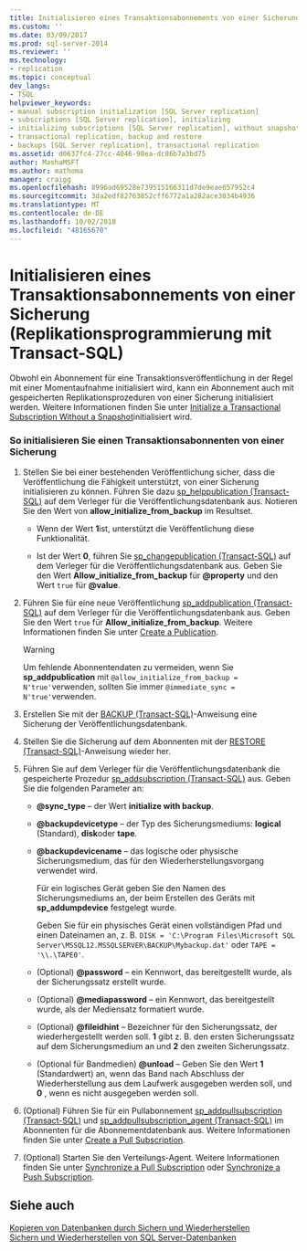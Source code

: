 ```yaml
---
title: Initialisieren eines Transaktionsabonnements von einer Sicherung (Replikationsprogrammierung mit Transact-SQL) | Microsoft-Dokumentation
ms.custom: ''
ms.date: 03/09/2017
ms.prod: sql-server-2014
ms.reviewer: ''
ms.technology:
- replication
ms.topic: conceptual
dev_langs:
- TSQL
helpviewer_keywords:
- manual subscription initialization [SQL Server replication]
- subscriptions [SQL Server replication], initializing
- initializing subscriptions [SQL Server replication], without snapshots
- transactional replication, backup and restore
- backups [SQL Server replication], transactional replication
ms.assetid: d0637fc4-27cc-4046-98ea-dc86b7a3bd75
author: MashaMSFT
ms.author: mathoma
manager: craigg
ms.openlocfilehash: 8996ad69528e739515166311d7de9eae657952c4
ms.sourcegitcommit: 3da2edf82763852cff6772a1a282ace3034b4936
ms.translationtype: MT
ms.contentlocale: de-DE
ms.lasthandoff: 10/02/2018
ms.locfileid: "48165670"
---
```

# <a name="initialize-a-transactional-subscription-from-a-backup-replication-transact-sql-programming"></a>Initialisieren eines Transaktionsabonnements von einer Sicherung (Replikationsprogrammierung mit Transact-SQL)
  Obwohl ein Abonnement für eine Transaktionsveröffentlichung in der Regel mit einer Momentaufnahme initialisiert wird, kann ein Abonnement auch mit gespeicherten Replikationsprozeduren von einer Sicherung initialisiert werden. Weitere Informationen finden Sie unter [Initialize a Transactional Subscription Without a Snapshot](initialize-a-transactional-subscription-without-a-snapshot.md)initialisiert wird.  
  
### <a name="to-initialize-a-transactional-subscriber-from-a-backup"></a>So initialisieren Sie einen Transaktionsabonnenten von einer Sicherung  
  
1.  Stellen Sie bei einer bestehenden Veröffentlichung sicher, dass die Veröffentlichung die Fähigkeit unterstützt, von einer Sicherung initialisieren zu können. Führen Sie dazu [sp_helppublication &#40;Transact-SQL&#41;](/sql/relational-databases/system-stored-procedures/sp-helppublication-transact-sql) auf dem Verleger für die Veröffentlichungsdatenbank aus. Notieren Sie den Wert von **allow_initialize_from_backup** im Resultset.  
  
    -   Wenn der Wert **1**ist, unterstützt die Veröffentlichung diese Funktionalität.  
  
    -   Ist der Wert **0**, führen Sie [sp_changepublication &#40;Transact-SQL&#41;](/sql/relational-databases/system-stored-procedures/sp-changepublication-transact-sql) auf dem Verleger für die Veröffentlichungsdatenbank aus. Geben Sie den Wert **Allow_initialize_from_backup** für **@property** und den Wert `true` für **@value**.  
  
2.  Führen Sie für eine neue Veröffentlichung [sp_addpublication &#40;Transact-SQL&#41;](/sql/relational-databases/system-stored-procedures/sp-addpublication-transact-sql) auf dem Verleger für die Veröffentlichungsdatenbank aus. Geben Sie den Wert `true` für **Allow_initialize_from_backup**. Weitere Informationen finden Sie unter [Create a Publication](publish/create-a-publication.md).  
  
    > [!WARNING]  
    >  Um fehlende Abonnentendaten zu vermeiden, wenn Sie **sp_addpublication** mit `@allow_initialize_from_backup = N'true'`verwenden, sollten Sie immer `@immediate_sync = N'true'`verwenden.  
  
3.  Erstellen Sie mit der [BACKUP &#40;Transact-SQL&#41;](/sql/t-sql/statements/backup-transact-sql)-Anweisung eine Sicherung der Veröffentlichungsdatenbank.  
  
4.  Stellen Sie die Sicherung auf dem Abonnenten mit der [RESTORE &#40;Transact-SQL&#41;](/sql/t-sql/statements/restore-statements-transact-sql)-Anweisung wieder her.  
  
5.  Führen Sie auf dem Verleger für die Veröffentlichungsdatenbank die gespeicherte Prozedur [sp_addsubscription &#40;Transact-SQL&#41;](/sql/relational-databases/system-stored-procedures/sp-addsubscription-transact-sql) aus. Geben Sie die folgenden Parameter an:  
  
    -   **@sync_type** &ndash; der Wert **initialize with backup**.  
  
    -   **@backupdevicetype** &ndash; der Typ des Sicherungsmediums: **logical** (Standard), **disk**oder **tape**.  
  
    -   **@backupdevicename** &ndash; das logische oder physische Sicherungsmedium, das für den Wiederherstellungsvorgang verwendet wird.  
  
         Für ein logisches Gerät geben Sie den Namen des Sicherungsmediums an, der beim Erstellen des Geräts mit **sp_addumpdevice** festgelegt wurde.  
  
         Geben Sie für ein physisches Gerät einen vollständigen Pfad und einen Dateinamen an, z. B. `DISK = 'C:\Program Files\Microsoft SQL Server\MSSQL12.MSSQLSERVER\BACKUP\Mybackup.dat'` oder `TAPE = '\\.\TAPE0'`.  
  
    -   (Optional) **@password** &ndash; ein Kennwort, das bereitgestellt wurde, als der Sicherungssatz erstellt wurde.  
  
    -   (Optional) **@mediapassword** &ndash; ein Kennwort, das bereitgestellt wurde, als der Mediensatz formatiert wurde.  
  
    -   (Optional) **@fileidhint** &ndash; Bezeichner für den Sicherungssatz, der wiederhergestellt werden soll. **1** gibt z. B. den ersten Sicherungssatz auf dem Sicherungsmedium an und **2** den zweiten Sicherungssatz.  
  
    -   (Optional für Bandmedien) **@unload** &ndash; Geben Sie den Wert **1** (Standardwert) an, wenn das Band nach Abschluss der Wiederherstellung aus dem Laufwerk ausgegeben werden soll, und **0** , wenn es nicht ausgegeben werden soll.  
  
6.  (Optional) Führen Sie für ein Pullabonnement [sp_addpullsubscription &#40;Transact-SQL&#41;](/sql/relational-databases/system-stored-procedures/sp-addpullsubscription-transact-sql) und [sp_addpullsubscription_agent &#40;Transact-SQL&#41;](/sql/relational-databases/system-stored-procedures/sp-addpullsubscription-agent-transact-sql) im Abonnenten für die Abonnementdatenbank aus. Weitere Informationen finden Sie unter [Create a Pull Subscription](create-a-pull-subscription.md).  
  
7.  (Optional) Starten Sie den Verteilungs-Agent. Weitere Informationen finden Sie unter [Synchronize a Pull Subscription](synchronize-a-pull-subscription.md) oder [Synchronize a Push Subscription](synchronize-a-push-subscription.md).  
  
## <a name="see-also"></a>Siehe auch  
 [Kopieren von Datenbanken durch Sichern und Wiederherstellen](../databases/copy-databases-with-backup-and-restore.md)   
 [Sichern und Wiederherstellen von SQL Server-Datenbanken](../backup-restore/back-up-and-restore-of-sql-server-databases.md)  
  
  
